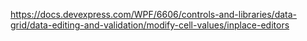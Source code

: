 https://docs.devexpress.com/WPF/6606/controls-and-libraries/data-grid/data-editing-and-validation/modify-cell-values/inplace-editors
